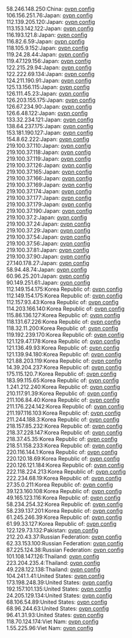 58.246.148.250:China: [ovpn config](vpn/58_246_148_250.ovpn)  
106.156.251.76:Japan: [ovpn config](vpn/106_156_251_76.ovpn)  
112.139.205.120:Japan: [ovpn config](vpn/112_139_205_120.ovpn)  
113.153.142.122:Japan: [ovpn config](vpn/113_153_142_122.ovpn)  
116.193.121.8:Japan: [ovpn config](vpn/116_193_121_8.ovpn)  
116.82.6.59:Japan: [ovpn config](vpn/116_82_6_59.ovpn)  
118.105.9.152:Japan: [ovpn config](vpn/118_105_9_152.ovpn)  
119.24.28.44:Japan: [ovpn config](vpn/119_24_28_44.ovpn)  
119.47.129.156:Japan: [ovpn config](vpn/119_47_129_156.ovpn)  
122.215.29.94:Japan: [ovpn config](vpn/122_215_29_94.ovpn)  
122.222.69.134:Japan: [ovpn config](vpn/122_222_69_134.ovpn)  
124.211.190.91:Japan: [ovpn config](vpn/124_211_190_91.ovpn)  
125.13.156.115:Japan: [ovpn config](vpn/125_13_156_115.ovpn)  
126.111.45.23:Japan: [ovpn config](vpn/126_111_45_23.ovpn)  
126.203.155.175:Japan: [ovpn config](vpn/126_203_155_175.ovpn)  
126.67.234.90:Japan: [ovpn config](vpn/126_67_234_90.ovpn)  
126.6.48.122:Japan: [ovpn config](vpn/126_6_48_122.ovpn)  
133.32.234.121:Japan: [ovpn config](vpn/133_32_234_121.ovpn)  
138.64.237.175:Japan: [ovpn config](vpn/138_64_237_175.ovpn)  
153.181.190.127:Japan: [ovpn config](vpn/153_181_190_127.ovpn)  
154.8.62.222:Japan: [ovpn config](vpn/154_8_62_222.ovpn)  
219.100.37.110:Japan: [ovpn config](vpn/219_100_37_110.ovpn)  
219.100.37.118:Japan: [ovpn config](vpn/219_100_37_118.ovpn)  
219.100.37.119:Japan: [ovpn config](vpn/219_100_37_119.ovpn)  
219.100.37.126:Japan: [ovpn config](vpn/219_100_37_126.ovpn)  
219.100.37.165:Japan: [ovpn config](vpn/219_100_37_165.ovpn)  
219.100.37.166:Japan: [ovpn config](vpn/219_100_37_166.ovpn)  
219.100.37.169:Japan: [ovpn config](vpn/219_100_37_169.ovpn)  
219.100.37.174:Japan: [ovpn config](vpn/219_100_37_174.ovpn)  
219.100.37.177:Japan: [ovpn config](vpn/219_100_37_177.ovpn)  
219.100.37.179:Japan: [ovpn config](vpn/219_100_37_179.ovpn)  
219.100.37.190:Japan: [ovpn config](vpn/219_100_37_190.ovpn)  
219.100.37.2:Japan: [ovpn config](vpn/219_100_37_2.ovpn)  
219.100.37.24:Japan: [ovpn config](vpn/219_100_37_24.ovpn)  
219.100.37.29:Japan: [ovpn config](vpn/219_100_37_29.ovpn)  
219.100.37.54:Japan: [ovpn config](vpn/219_100_37_54.ovpn)  
219.100.37.56:Japan: [ovpn config](vpn/219_100_37_56.ovpn)  
219.100.37.81:Japan: [ovpn config](vpn/219_100_37_81.ovpn)  
219.100.37.90:Japan: [ovpn config](vpn/219_100_37_90.ovpn)  
27.140.178.27:Japan: [ovpn config](vpn/27_140_178_27.ovpn)  
58.94.48.74:Japan: [ovpn config](vpn/58_94_48_74.ovpn)  
60.96.25.201:Japan: [ovpn config](vpn/60_96_25_201.ovpn)  
90.149.251.61:Japan: [ovpn config](vpn/90_149_251_61.ovpn)  
112.149.154.175:Korea Republic of: [ovpn config](vpn/112_149_154_175.ovpn)  
112.149.154.175:Korea Republic of: [ovpn config](vpn/112_149_154_175.ovpn)  
112.157.93.43:Korea Republic of: [ovpn config](vpn/112_157_93_43.ovpn)  
114.203.166.140:Korea Republic of: [ovpn config](vpn/114_203_166_140.ovpn)  
115.86.136.127:Korea Republic of: [ovpn config](vpn/115_86_136_127.ovpn)  
118.131.67.226:Korea Republic of: [ovpn config](vpn/118_131_67_226.ovpn)  
118.32.11.200:Korea Republic of: [ovpn config](vpn/118_32_11_200.ovpn)  
119.192.239.170:Korea Republic of: [ovpn config](vpn/119_192_239_170.ovpn)  
121.129.47.178:Korea Republic of: [ovpn config](vpn/121_129_47_178.ovpn)  
121.136.49.93:Korea Republic of: [ovpn config](vpn/121_136_49_93.ovpn)  
121.139.94.180:Korea Republic of: [ovpn config](vpn/121_139_94_180.ovpn)  
121.88.203.119:Korea Republic of: [ovpn config](vpn/121_88_203_119.ovpn)  
14.39.204.237:Korea Republic of: [ovpn config](vpn/14_39_204_237.ovpn)  
175.115.120.7:Korea Republic of: [ovpn config](vpn/175_115_120_7.ovpn)  
183.99.115.65:Korea Republic of: [ovpn config](vpn/183_99_115_65.ovpn)  
1.241.212.240:Korea Republic of: [ovpn config](vpn/1_241_212_240.ovpn)  
210.117.91.39:Korea Republic of: [ovpn config](vpn/210_117_91_39.ovpn)  
211.106.84.40:Korea Republic of: [ovpn config](vpn/211_106_84_40.ovpn)  
211.176.224.142:Korea Republic of: [ovpn config](vpn/211_176_224_142.ovpn)  
211.197.116.103:Korea Republic of: [ovpn config](vpn/211_197_116_103.ovpn)  
211.244.188.3:Korea Republic of: [ovpn config](vpn/211_244_188_3.ovpn)  
218.157.85.232:Korea Republic of: [ovpn config](vpn/218_157_85_232.ovpn)  
218.37.228.147:Korea Republic of: [ovpn config](vpn/218_37_228_147.ovpn)  
218.37.45.35:Korea Republic of: [ovpn config](vpn/218_37_45_35.ovpn)  
218.51.158.233:Korea Republic of: [ovpn config](vpn/218_51_158_233.ovpn)  
220.116.144.1:Korea Republic of: [ovpn config](vpn/220_116_144_1.ovpn)  
220.120.18.69:Korea Republic of: [ovpn config](vpn/220_120_18_69.ovpn)  
220.126.121.184:Korea Republic of: [ovpn config](vpn/220_126_121_184.ovpn)  
222.118.224.213:Korea Republic of: [ovpn config](vpn/222_118_224_213.ovpn)  
222.234.68.19:Korea Republic of: [ovpn config](vpn/222_234_68_19.ovpn)  
27.35.0.211:Korea Republic of: [ovpn config](vpn/27_35_0_211.ovpn)  
39.123.160.108:Korea Republic of: [ovpn config](vpn/39_123_160_108.ovpn)  
49.165.123.116:Korea Republic of: [ovpn config](vpn/49_165_123_116.ovpn)  
58.234.254.32:Korea Republic of: [ovpn config](vpn/58_234_254_32.ovpn)  
58.239.137.201:Korea Republic of: [ovpn config](vpn/58_239_137_201.ovpn)  
61.245.246.39:Korea Republic of: [ovpn config](vpn/61_245_246_39.ovpn)  
61.99.33.127:Korea Republic of: [ovpn config](vpn/61_99_33_127.ovpn)  
122.129.73.132:Pakistan: [ovpn config](vpn/122_129_73_132.ovpn)  
212.20.43.37:Russian Federation: [ovpn config](vpn/212_20_43_37.ovpn)  
62.33.153.100:Russian Federation: [ovpn config](vpn/62_33_153_100.ovpn)  
87.225.124.38:Russian Federation: [ovpn config](vpn/87_225_124_38.ovpn)  
101.108.147.126:Thailand: [ovpn config](vpn/101_108_147_126.ovpn)  
223.204.235.4:Thailand: [ovpn config](vpn/223_204_235_4.ovpn)  
49.228.122.138:Thailand: [ovpn config](vpn/49_228_122_138.ovpn)  
104.241.1.41:United States: [ovpn config](vpn/104_241_1_41.ovpn)  
173.198.248.39:United States: [ovpn config](vpn/173_198_248_39.ovpn)  
192.157.101.135:United States: [ovpn config](vpn/192_157_101_135.ovpn)  
24.205.129.134:United States: [ovpn config](vpn/24_205_129_134.ovpn)  
68.106.54.89:United States: [ovpn config](vpn/68_106_54_89.ovpn)  
68.96.244.63:United States: [ovpn config](vpn/68_96_244_63.ovpn)  
96.41.31.93:United States: [ovpn config](vpn/96_41_31_93.ovpn)  
118.70.124.174:Viet Nam: [ovpn config](vpn/118_70_124_174.ovpn)  
1.55.225.96:Viet Nam: [ovpn config](vpn/1_55_225_96.ovpn)  

